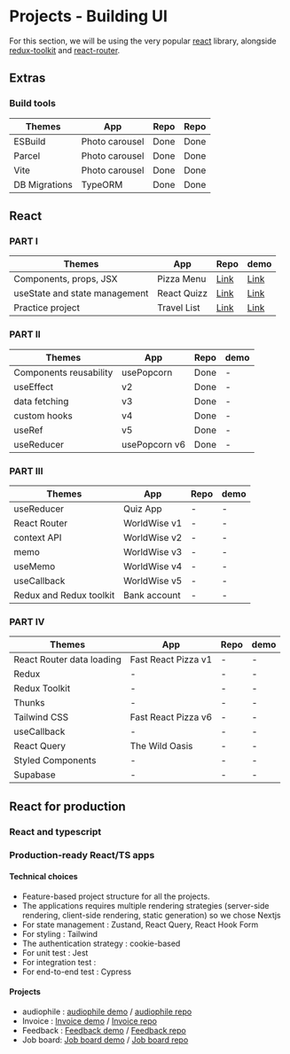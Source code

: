 # Projects - Building UI

For this section, we will be using the very popular [react](https://github.com/facebook/react) library, alongside [redux-toolkit](https://github.com/reduxjs/redux-toolkit) and [react-router](https://github.com/ReactTraining/react-router).

## Extras

### Build tools

| Themes        | App            | Repo | Repo |
| ------------- | -------------- | ---- | ---- |
| ESBuild       | Photo carousel | Done | Done |
| Parcel        | Photo carousel | Done | Done |
| Vite          | Photo carousel | Done | Done |
| DB Migrations | TypeORM        | Done | Done |

<!-- | Themes          | App               | Repo | Repo |
| --------------- | ----------------- | ---- | ---- |
| Authentication  | JWT               | Done | Done |
| Authorization   | RBAC (Role based) | Done | Done |
| ORM Integration | TypeORM           | Done | Done |
| DB Migrations   | TypeORM           | Done | Done | -->

## React

### PART I

| Themes                        | App         | Repo                                                                                       | demo                                                                                       |
| ----------------------------- | ----------- | ------------------------------------------------------------------------------------------ | ------------------------------------------------------------------------------------------ |
| Components, props, JSX        | Pizza Menu  | [Link](https://pizza-menu-props-jsx-components.vercel.app/)                                | [Link](https://github.com/hermkan/react-part-I-projects/tree/main/01-components-props-jsx) |
| useState and state management | React Quizz | [Link](https://github.com/hermkan/react-part-I-projects/tree/main/01-components-props-jsx) | [Link](https://github.com/hermkan/react-part-I-projects/tree/main/01-components-props-jsx) |
| Practice project              | Travel List | [Link](https://github.com/hermkan/react-part-I-projects/tree/main/01-components-props-jsx) | [Link](https://github.com/hermkan/react-part-I-projects/tree/main/01-components-props-jsx) |

### PART II

| Themes                 | App           | Repo | demo |
| ---------------------- | ------------- | ---- | ---- |
| Components reusability | usePopcorn    | Done | -    |
| useEffect              | v2            | Done | -    |
| data fetching          | v3            | Done | -    |
| custom hooks           | v4            | Done | -    |
| useRef                 | v5            | Done | -    |
| useReducer             | usePopcorn v6 | Done | -    |

### PART III

| Themes                  | App          | Repo | demo |
| ----------------------- | ------------ | ---- | ---- |
| useReducer              | Quiz App     | -    | -    |
| React Router            | WorldWise v1 | -    | -    |
| context API             | WorldWise v2 | -    | -    |
| memo                    | WorldWise v3 | -    | -    |
| useMemo                 | WorldWise v4 | -    | -    |
| useCallback             | WorldWise v5 | -    | -    |
| Redux and Redux toolkit | Bank account | -    | -    |

### PART IV

| Themes                    | App                 | Repo | demo |
| ------------------------- | ------------------- | ---- | ---- |
| React Router data loading | Fast React Pizza v1 | -    | -    |
| Redux                     | -                   | -    | -    |
| Redux Toolkit             | -                   | -    | -    |
| Thunks                    | -                   | -    | -    |
| Tailwind CSS              | Fast React Pizza v6 | -    | -    |
| useCallback               | -                   | -    | -    |
| React Query               | The Wild Oasis      | -    | -    |
| Styled Components         | -                   | -    | -    |
| Supabase                  | -                   | -    | -    |

## React for production

### React and typescript

### Production-ready React/TS apps

#### Technical choices

- Feature-based project structure for all the projects.
- The applications requires multiple rendering strategies (server-side rendering, client-side rendering, static generation) so we chose Nextjs
- For state management : Zustand, React Query, React Hook Form
- For styling : Tailwind
- The authentication strategy : cookie-based
- For unit test : Jest
- For integration test :
- For end-to-end test : Cypress

#### Projects

- audiophile : [audiophile demo](audiophile) / [audiophile repo](repo)
- Invoice : [Invoice demo](jobboard) / [Invoice repo](repo)
- Feedback : [Feedback demo](jobboard) / [Feedback repo](repo)
- Job board: [Job board demo](jobboard) / [Job board repo](repo)

